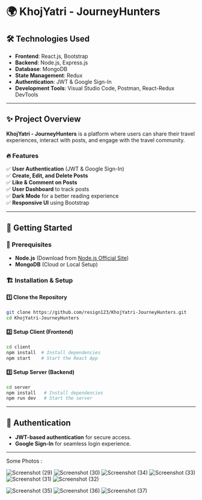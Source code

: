 # 🌍 KhojYatri - JourneyHunters

## 🛠️ Technologies Used
- **Frontend**: React.js, Bootstrap
- **Backend**: Node.js, Express.js
- **Database**: MongoDB
- **State Management**: Redux
- **Authentication**: JWT & Google Sign-In
- **Development Tools**: Visual Studio Code, Postman, React-Redux DevTools

---

## ✨ Project Overview
**KhojYatri - JourneyHunters** is a platform where users can share their travel experiences, interact with posts, and engage with the travel community.

### 🔥 Features
✅ **User Authentication** (JWT & Google Sign-In)  
✅ **Create, Edit, and Delete Posts**  
✅ **Like & Comment on Posts**  
✅ **User Dashboard** to track posts  
✅ **Dark Mode** for a better reading experience  
✅ **Responsive UI** using Bootstrap  

---

## 🚀 Getting Started
### 📌 Prerequisites
- **Node.js** (Download from [Node.js Official Site](https://nodejs.org/))
- **MongoDB** (Cloud or Local Setup)

### 🏗️ Installation & Setup
#### **1️⃣ Clone the Repository**
```sh
git clone https://github.com/resign123/KhojYatri-JourneyHunters.git
cd KhojYatri-JourneyHunters
```

#### **2️⃣ Setup Client (Frontend)**
```sh
cd client
npm install  # Install dependencies
npm start    # Start the React App
```

#### **3️⃣ Setup Server (Backend)**
```sh
cd server
npm install   # Install dependencies
npm run dev   # Start the server
```

---

## 🔐 Authentication
- **JWT-based authentication** for secure access.
- **Google Sign-In** for seamless login experience.

---



Some Photos :

![Screenshot (29)](https://github.com/gaganbansal-geek/khojYatri-TravelThread/assets/76611617/954f393a-cf98-4dcc-a2dc-0fa33f43ebc4)
![Screenshot (30)](https://github.com/gaganbansal-geek/khojYatri-TravelThread/assets/76611617/426eb8af-6bf0-4c71-bbd0-6db95913f051)
![Screenshot (34)](https://github.com/gaganbansal-geek/khojYatri-TravelThread/assets/76611617/97a1b7c4-161a-4686-8178-53455017a6d1)
![Screenshot (33)](https://github.com/gaganbansal-geek/khojYatri-TravelThread/assets/76611617/dcb4d17d-7310-409c-9c37-221c3bf5021e)
![Screenshot (31)](https://github.com/gaganbansal-geek/khojYatri-TravelThread/assets/76611617/e1975d5d-1d27-4c91-b7ea-5a00849692e9)
![Screenshot (32)](https://github.com/gaganbansal-geek/khojYatri-TravelThread/assets/76611617/eb8a5cbf-029b-45ce-946d-7f6ee5196602)



![Screenshot (35)](https://github.com/gaganbansal-geek/khojYatri-TravelThread/assets/76611617/c37f90ff-7833-4162-8a81-4b47621fa365)
![Screenshot (36)](https://github.com/gaganbansal-geek/khojYatri-TravelThread/assets/76611617/77ca2299-8072-4b7a-acac-b7b4869007f6)
![Screenshot (37)](https://github.com/gaganbansal-geek/khojYatri-TravelThread/assets/76611617/362b3c85-318f-4d9e-b4e9-b51243039f26)





